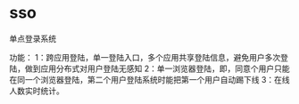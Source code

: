 # sso
单点登录系统

功能：
  1：跨应用登陆，单一登陆入口，多个应用共享登陆信息，避免用户多次登陆，做到应用分布式对用户登陆无感知
  2：单一浏览器登陆，即，同意个用户只能在同一个浏览器登陆，第二个用户登陆系统时能把第一个用户自动踢下线
  3：在线人数实时统计。
